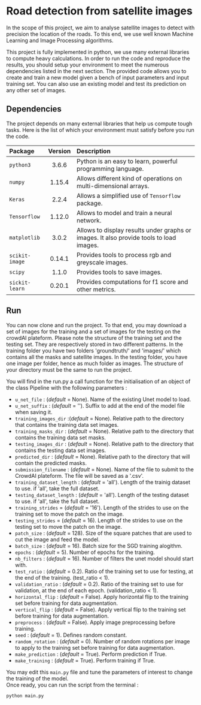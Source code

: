 # Road detection from satellite images

In the scope of this project, we aim to analyse satellite images to detect with precision the location of the roads. To this end, we use well known Machine Learning and Image Processing algorithms.

This project is fully implemented in python, we use many external libraries to compute heavy calculations. In order to run the code and reproduce the results, you should setup your environment to meet the numerous dependencies listed in the next section. 
The provided code allows you to create and train a new model given a bench of input parameters and input training set. You can also use an existing model and test its prediction on any other set of images.

## Dependencies

The project depends on many external libraries that help us compute tough tasks. Here is the list of which your environment must satisfy before you run the code.

| Package       | Version           | Description  |
|:------------- |:-------------:|:-----|
| `python3` | 3.6.6 | Python is an easy to learn, powerful programming language.|
| `numpy`| 1.15.4 | Allows different kind of operations on multi-dimensional arrays. |
|`Keras` | 2.2.4| Allows a simplified use of `Tensorflow` package.  |  
| `Tensorflow` |1.12.0| Allows to model and train a neural network. |
|`matplotlib` |3.0.2| Allows to display results under graphs or images. It also provide tools to load images.|
| `scikit-image` |0.14.1| Provides tools to process rgb and greyscale images.|
| `scipy`|1.1.0| Provides tools to save images.|
| `sickit-learn` |0.20.1| Provides computations for f1 score and other metrics.|

## Run

You can now clone and run the project. To that end, you may download a set of images for the training and a set of images for the testing on the crowdAI plateform. Please note the structure of the training set and the testing set. They are respectively stored in two different patterns. In the training folder you have two folders 'groundtruth/' and 'images/' which contains all the masks and satellite images. In the testing folder, you have one image per folder, hence as much folder as images. The structure of your directory must be the same to run the project.  
  
You will find in the run.py a call function for the initialisation of an object of the class Pipeline with the following parameters :

- `u_net_file` : (*default* = None). Name of the existing Unet model to load.
- `u_net_suffix` : (*default* = ''). Suffix to add at the end of the model file when saving it.
- `training_images_dir`  :(*default* = None). Relative path to the directory that contains the training data set images. 
- `training_masks_dir` : (*default* = None). Relative path to the directory that contains the training data set masks.
- `testing_images_dir` : (*default* = None). Relative path to the directory that contains the testing data set images.
- `predicted_dir` : (*default* = None). Relative path to the directory that will contain the predicted masks.
- `submission_filename` : (*default* = None). Name of the file to submit to the CrowdAI plateform. The file will be saved as a '.csv'.
- `training_dataset_length` : (*default* = 'all'). Length of the trainig dataset to use. if 'all', take the full dataset.
- `testing_dataset_length` : (*default* = 'all'). Length of the testing dataset to use. if 'all', take the full dataset.
- `training_strides` = (*default* = '16'). Length of the strides to use on the training set to move the patch on the image. 
- `testing_strides` = (*default* = 16). Length of the strides to use on the testing set to move the patch on the image. 
- `patch_size` : (*default* = 128). Size of the square patches that are used to cut the image and feed the model. 
- `batch_size` : (*default* = 16). Batch size for the SGD training alogithm.
- `epochs` : (*default* = 5). Number of epochs for the training.
- `nb_filters` : (*default* = 16). Number of filters the unet model should start with. 
- `test_ratio` : (*default* =  0.2). Ratio of the training set to use for testing, at the end of the training. (test_ratio < 1).
- `validation_ratio` : (*default* =  0.2). Ratio of the training set to use for validation, at the end of each epoch. (validation_ratio < 1).
- `horizontal_flip` : (*default* =  False). Apply horizontal flip to the training set before training for data augmentation.
- `vertical_flip` : (*default* =  False). Apply vertical flip to the training set before training for data augmentation.
- `preprocess` : (*default* =  False). Apply image preprocessing before training.
- `seed` : (*default* = 1). Defines random constant.
- `random_rotation` : (*default* =  0). Number of random rotations per image to apply to the training set before training for data augmentation.
- `make_prediction` : (*default* =  True). Perform prediction if True.
- `make_training` : (*default* =  True). Perform training if True.

You may edit this `main.py` file and tune the parameters of interest to change the training of the model.  
Once ready, you can run the script from the terminal :
```
python main.py
```

